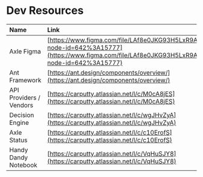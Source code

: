 # Dev Resources



| Name | Link |
| :--- | :--- |
| Axle Figma | [https://www.figma.com/file/LAf8e0JKG93H5LxR9Asfbu/Axle?node-id=642%3A15777](https://www.figma.com/file/LAf8e0JKG93H5LxR9Asfbu/Axle?node-id=642%3A15777) |
| Ant Framework | [https://ant.design/components/overview/](https://ant.design/components/overview/) |
| API Providers / Vendors | [https://carputty.atlassian.net/l/c/M0cA8jES](https://carputty.atlassian.net/l/c/M0cA8jES) |
| Decision Engine | [https://carputty.atlassian.net/l/c/wgJHvZyA](https://carputty.atlassian.net/l/c/wgJHvZyA) |
| Axle Status  | [https://carputty.atlassian.net/l/c/c10ErofS](https://carputty.atlassian.net/l/c/c10ErofS) |
| Handy Dandy Notebook | [https://carputty.atlassian.net/l/c/VqHuSJY8](https://carputty.atlassian.net/l/c/VqHuSJY8) |



